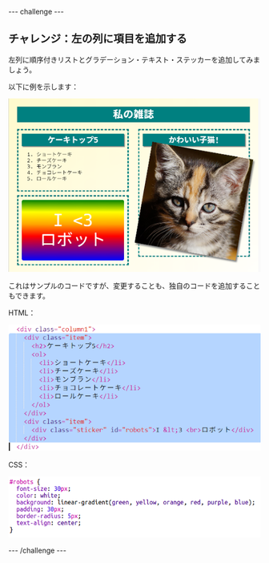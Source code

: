 --- challenge ---

## チャレンジ：左の列に項目を追加する

左列に順序付きリストとグラデーション・テキスト・ステッカーを追加してみましょう。

以下に例を示します：

![スクリーンショット](images/magazine-challenge1-example.png)

これはサンプルのコードですが、変更することも、独自のコードを追加することもできます。

HTML：

![スクリーンショット](images/magazine-challenge1.png)

CSS：

![スクリーンショット](images/magazine-challenge1-style.png)

--- /challenge ---